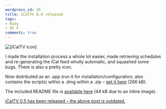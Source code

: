 ```yaml
---
wordpress_id: 26
title: iCalTV 0.4 released
tags:
- Ruby
- OS X
comments: true
---
```

<img src="https://henrik.nyh.se/uploads/iCalTV.png" alt="[iCalTV icon]" class="left" />

I made the installation process a whole lot easier, made retrieving schedules and re-generating the iCal feed wholly automatic, and squashed some bugs. There is also a pretty icon.

Now distributed as an .app (run it for installation/configuration; also contains the scripts) within a .dmg within a .zip &ndash; <a href="https://henrik.nyh.se/filer/iCalTV.zip">get it here</a> (266 kB).

The included README file is <a href="https://henrik.nyh.se/filer/README.html">available here</a> (44 kB due to an inline image).

<p class="updated"><a href="https://henrik.nyh.se/2006/09/icaltv-05-released/">iCalTV 0.5 has been released &ndash; the above post is outdated.</a></p>
